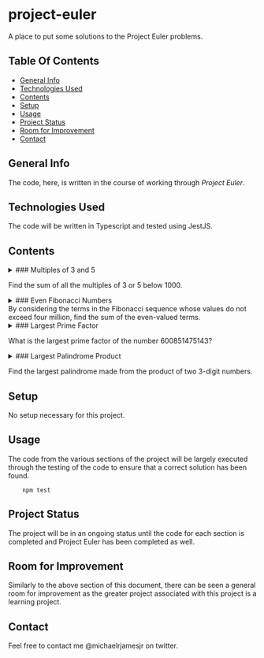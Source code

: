 # project-euler
A place to put some solutions to the Project Euler problems.

## Table Of Contents
* [General Info](#general-info)
* [Technologies Used](#technologies-used)
* [Contents](#contents)
* [Setup](#setup)
* [Usage](#usage)
* [Project Status](#project-status)
* [Room for Improvement](#room-for-improvement)
* [Contact](#contact)
 
## General Info
The code, here, is written in the course of working through *Project Euler*.
 
## Technologies Used
The code will be written in Typescript and tested using JestJS.
 
## Contents
<details>
<summary>
### Multiples of 3 and 5 
</summary>
If we list all the natural numbers below 10 that are multiples of 3 or 5, we get 3, 5, 6, and 9. The sum of these multiples is 23.
</details>

Find the sum of all the multiples of 3 or 5 below 1000.

<details>
<summary>
### Even Fibonacci Numbers
</summary>
Each term in the Fibonacci sequence is generated by adding the previous two terms. By starting with 1 and 2, the first 10 terms will be:
    1, 2, 3, 5, 8, 13, 21, 34, 55, 89, ...
</details>
By considering the terms in the Fibonacci sequence whose values do not exceed four million, find the sum of the even-valued terms.

<details>
<summary>
### Largest Prime Factor
</summary>
The prime factors of 13195 are 5, 7, 13 and 29.
</details>
  
What is the largest prime factor of the number 600851475143?

<details>
<summary>
### Largest Palindrome Product
</summary>
A palindromic number reads the same both ways. The largest palindrome made from the product of two 2-digit numbers is 9009 = 91 x 99.
</details>

Find the largest palindrome made from the product of two 3-digit numbers.
## Setup
No setup necessary for this project.
 
## Usage
The code from the various sections of the project will be largely executed through the testing of the code to ensure that a correct solution has been found.
```
    npm test
```
 
## Project Status
The project will be in an ongoing status until the code for each section is completed and Project Euler has been completed as well.
 
## Room for Improvement
Similarly to the above section of this document, there can be seen a general room for improvement as the greater project associated with this project is a learning project.

## Contact
Feel free to contact me @michaelrjamesjr on twitter.
